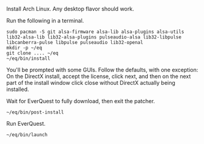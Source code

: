 Install Arch Linux. Any desktop flavor should work.

Run the following in a terminal.

    sudo pacman -S git alsa-firmware alsa-lib alsa-plugins alsa-utils lib32-alsa-lib lib32-alsa-plugins pulseaudio-alsa lib32-libpulse libcanberra-pulse libpulse pulseaudio lib32-openal
    mkdir -p ~/eq
    git clone .... ~/eq
    ~/eq/bin/install

You'll be prompted with some GUIs. Follow the defaults, with one exception: On the DirectX install, accept the license, click next, and then on the next part of the install window click close without DirectX actually being installed.

Wait for EverQuest to fully download, then exit the patcher.

    ~/eq/bin/post-install

Run EverQuest.

    ~/eq/bin/launch
